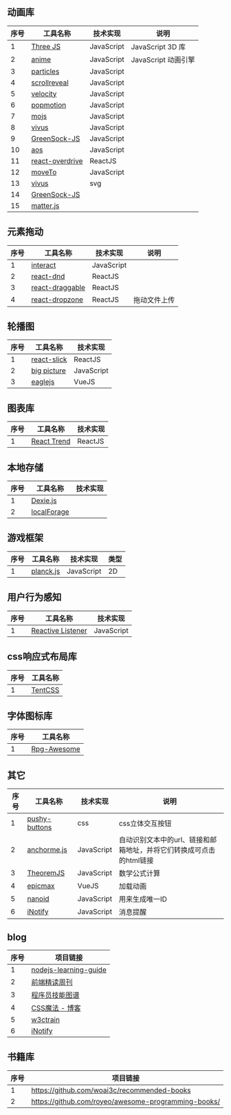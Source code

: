 ## 动画库

序号 | 工具名称 | 技术实现 | 说明
--- | --- | --- | ---
1 | [Three JS](https://github.com/mrdoob/three.js) | JavaScript | JavaScript 3D 库
2 | [anime](https://github.com/juliangarnier/anime) | JavaScript | JavaScript 动画引擎
3 | [particles](https://github.com/VincentGarreau/particles.js) | JavaScript
4 | [scrollreveal](https://github.com/jlmakes/scrollreveal) | JavaScript
5 | [velocity](https://github.com/julianshapiro/velocity) | JavaScript
6 | [popmotion](https://github.com/Popmotion/popmotion) | JavaScript
7 | [mojs](https://github.com/legomushroom/mojs) | JavaScript
8 | [vivus](https://github.com/maxwellito/vivus) | JavaScript
9 | [GreenSock-JS](https://github.com/greensock/GreenSock-JS) | JavaScript
10 | [aos](https://github.com/michalsnik/aos) | JavaScript
11 | [react-overdrive](https://github.com/berzniz/react-overdrive) | ReactJS
12 | [moveTo](https://hsnaydd.github.io/moveTo/demo/)  | JavaScript
13 | [vivus](https://maxwellito.github.io/vivus/) | svg
14 | [GreenSock-JS](https://github.com/greensock/GreenSock-JS) |
15 | [matter.js](https://github.com/liabru/matter-js) | 


## 元素拖动

序号 | 工具名称 | 技术实现 | 说明
--- | --- | --- | ---
1 | [interact](https://github.com/taye/interact.js)  | JavaScript
2 | [react-dnd](https://github.com/react-dnd/react-dnd) | ReactJS
3 | [react-draggable](https://github.com/mzabriskie/react-draggable) | ReactJS
4 | [react-dropzone](https://github.com/react-dropzone/react-dropzone) | ReactJS | 拖动文件上传

## 轮播图

序号 | 工具名称 | 技术实现
--- | --- | ---
1 | [react-slick](https://github.com/akiran/react-slick) | ReactJS
2 | [big picture](https://henrygd.me/bigpicture/) | JavaScript 
3 | [eaglejs](https://zulko.github.io/eaglejs-demo/#/) | VueJS

## 图表库

序号 | 工具名称 | 技术实现
--- | --- | ---
1 | [React Trend](https://unsplash.github.io/react-trend/) | ReactJS

## 本地存储

序号 | 工具名称 | 技术实现
--- | --- | ---
1 | [Dexie.js](https://github.com/dfahlander/Dexie.js/) | 
2 | [localForage](https://github.com/localForage/localForage) | 

## 游戏框架

序号 | 工具名称 | 技术实现 | 类型
--- | --- | --- | ---
1 | [planck.js](http://piqnt.com/planck.js/) | JavaScript | 2D


## 用户行为感知
序号 | 工具名称 | 技术实现
--- | --- | ---
1 | [Reactive Listener](https://zurb.com/playground/reactive-animation-listener#) | JavaScript

## css响应式布局库

序号 | 工具名称
--- | ---
1 | [TentCSS](https://css.sitetent.com/)

## 字体图标库

序号 | 工具名称
--- | ---
1 | [Rpg-Awesome](http://nagoshiashumari.github.io/Rpg-Awesome/)

## 其它

序号 | 工具名称 | 技术实现 | 说明
--- | --- | --- | ---
1 | [pushy-buttons](https://iraul.github.io/pushy-buttons/) | css | css立体交互按钮
2 | [anchorme.js](http://alexcorvi.github.io/anchorme.js/) | JavaScript | 自动识别文本中的url、链接和邮箱地址，并将它们转换成可点击的html链接
3 | [TheoremJS](https://github.com/arguiot/TheoremJS) | JavaScript | 数学公式计算
4 | [epicmax](https://epic-spinners.epicmax.co/#/) | VueJS | 加载动画
5 | [nanoid](https://github.com/ai/nanoid) | JavaScript | 用来生成唯一ID
6 | [iNotify](https://wangchujiang.com/iNotify/) | JavaScript | 消息提醒

## blog

序号 | 项目链接
--- | ---
1 | [nodejs-learning-guide](https://github.com/chyingp/nodejs-learning-guide)
2 | [前端精读周刊](https://github.com/dt-fe/weekly)
3 | [程序员技能图谱](https://github.com/TeamStuQ/skill-map) 
4 | [CSS魔法 - 博客](https://github.com/cssmagic/blog)
5 | [w3ctrain](https://w3ctrain.com/)
6 | [iNotify](https://wangchujiang.com/iNotify/) | JavaScript | 消息提醒

## 书籍库

序号 | 项目链接
--- | ---
1 | https://github.com/woai3c/recommended-books
2 | https://github.com/royeo/awesome-programming-books/

